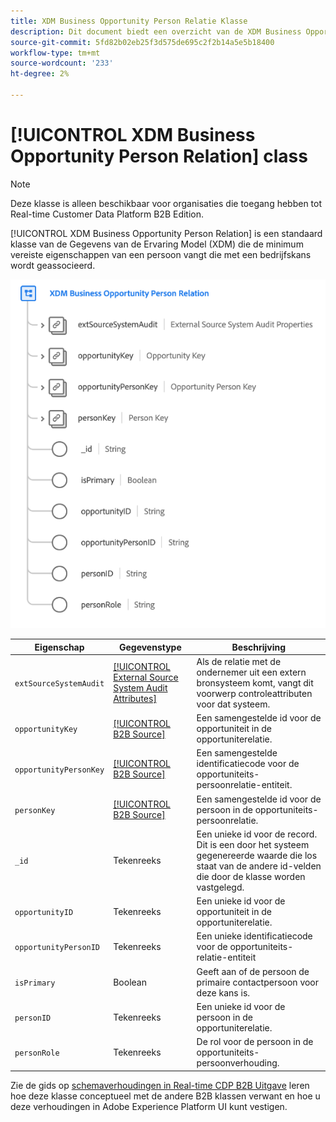 ```yaml
---
title: XDM Business Opportunity Person Relatie Klasse
description: Dit document biedt een overzicht van de XDM Business Opportunity Person Relation-klasse in Experience Data Model (XDM).
source-git-commit: 5fd82b02eb25f3d575de695c2f2b14a5e5b18400
workflow-type: tm+mt
source-wordcount: '233'
ht-degree: 2%

---
```


# [!UICONTROL XDM Business Opportunity Person Relation] class

>[!NOTE]
>
>Deze klasse is alleen beschikbaar voor organisaties die toegang hebben tot Real-time Customer Data Platform B2B Edition.

[!UICONTROL XDM Business Opportunity Person Relation] is een standaard klasse van de Gegevens van de Ervaring Model (XDM) die de minimum vereiste eigenschappen van een persoon vangt die met een bedrijfskans wordt geassocieerd.

![](../../images/classes/b2b/business-opportunity-person-relation.png)

| Eigenschap | Gegevenstype | Beschrijving |
| --- | --- | --- |
| `extSourceSystemAudit` | [[!UICONTROL External Source System Audit Attributes]](../../data-types/external-source-system-audit-attributes.md) | Als de relatie met de ondernemer uit een extern bronsysteem komt, vangt dit voorwerp controleattributen voor dat systeem. |
| `opportunityKey` | [[!UICONTROL B2B Source]](../../data-types/b2b-source.md) | Een samengestelde id voor de opportuniteit in de opportuniterelatie. |
| `opportunityPersonKey` | [[!UICONTROL B2B Source]](../../data-types/b2b-source.md) | Een samengestelde identificatiecode voor de opportuniteits-persoonrelatie-entiteit. |
| `personKey` | [[!UICONTROL B2B Source]](../../data-types/b2b-source.md) | Een samengestelde id voor de persoon in de opportuniteits-persoonrelatie. |
| `_id` | Tekenreeks | Een unieke id voor de record. Dit is een door het systeem gegenereerde waarde die los staat van de andere id-velden die door de klasse worden vastgelegd. |
| `opportunityID` | Tekenreeks | Een unieke id voor de opportuniteit in de opportuniterelatie. |
| `opportunityPersonID` | Tekenreeks | Een unieke identificatiecode voor de opportuniteits-relatie-entiteit |
| `isPrimary` | Boolean | Geeft aan of de persoon de primaire contactpersoon voor deze kans is. |
| `personID` | Tekenreeks | Een unieke id voor de persoon in de opportuniterelatie. |
| `personRole` | Tekenreeks | De rol voor de persoon in de opportuniteits-persoonverhouding. |

Zie de gids op [schemaverhoudingen in Real-time CDP B2B Uitgave](../../tutorials/relationship-b2b.md) leren hoe deze klasse conceptueel met de andere B2B klassen verwant en hoe u deze verhoudingen in Adobe Experience Platform UI kunt vestigen.
